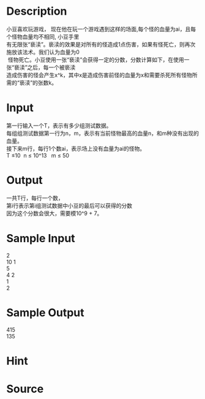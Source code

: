 
# Description

<div class="content"><div>小豆喜欢玩游戏， 现在他在玩一个游戏遇到这样的场面,每个怪的血量为ai，且每个怪物血量均不相同, 小豆手里</div>
<div>有无限张“亵渎”。亵渎的效果是对所有的怪造成1点伤害，如果有怪死亡，则再次施放该法术。我们认为血量为0</div>
<div> 怪物死亡。小豆使用一张“亵渎”会获得一定的分数，分数计算如下，在使用一张“亵渎”之后，每一个被亵渎</div>
<div>造成伤害的怪会产生x^k，其中x是造成伤害前怪的血量为x和需要杀死所有怪物所需的“亵渎”的张数k。</div>
<p></p></div>

# Input

<div class="content"><div>第一行输入一个T，表示有多少组测试数据。</div>
<div>每组组测试数据第一行为n，m，表示有当前怪物最高的血量n，和m种没有出现的血量。</div>
<div>接下来m行，每行1个数ai，表示场上没有血量为ai的怪物。</div>
<div>T ≤10  n ≤ 10^13   m ≤ 50</div>
<p></p></div>

# Output

<div class="content"><div>一共T行，每行一个数，</div>
<div>第i行表示第i组测试数据中小豆的最后可以获得的分数</div>
<div>因为这个分数会很大，需要模10^9 + 7。</div>
<p></p></div>

# Sample Input

<div class="content"><span class="sampledata">2<br/>
10 1<br/>
5<br/>
4 2<br/>
1<br/>
2<br/>
</span></div>

# Sample Output

<div class="content"><span class="sampledata">415<br/>
135<br/>
</span></div>

# Hint

<div class="content"><p></p></div>

# Source

<div class="content"><p><a href="problemset.php?search="></a></p></div>

